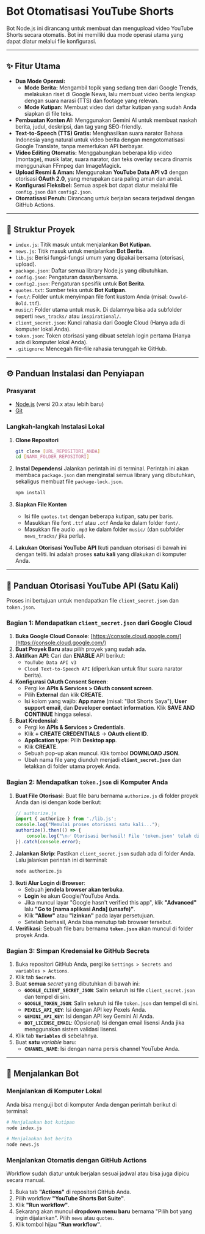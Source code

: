 # Bot Otomatisasi YouTube Shorts

Bot Node.js ini dirancang untuk membuat dan mengupload video YouTube Shorts secara otomatis. Bot ini memiliki dua mode operasi utama yang dapat diatur melalui file konfigurasi.

---

## ✨ Fitur Utama

-   **Dua Mode Operasi:**
    -   **Mode Berita:** Mengambil topik yang sedang tren dari Google Trends, melakukan riset di Google News, lalu membuat video berita lengkap dengan suara narasi (TTS) dan footage yang relevan.
    -   **Mode Kutipan:** Membuat video dari daftar kutipan yang sudah Anda siapkan di file teks.
-   **Pembuatan Konten AI:** Menggunakan Gemini AI untuk membuat naskah berita, judul, deskripsi, dan tag yang SEO-friendly.
-   **Text-to-Speech (TTS) Gratis:** Menghasilkan suara narator Bahasa Indonesia yang natural untuk video berita dengan mengotomatisasi Google Translate, tanpa memerlukan API berbayar.
-   **Video Editing Otomatis:** Menggabungkan beberapa klip video (montage), musik latar, suara narator, dan teks overlay secara dinamis menggunakan FFmpeg dan ImageMagick.
-   **Upload Resmi & Aman:** Menggunakan **YouTube Data API v3** dengan otorisasi **OAuth 2.0**, yang merupakan cara paling aman dan andal.
-   **Konfigurasi Fleksibel:** Semua aspek bot dapat diatur melalui file `config.json` dan `config2.json`.
-   **Otomatisasi Penuh:** Dirancang untuk berjalan secara terjadwal dengan GitHub Actions.

---

## 📂 Struktur Proyek

-   `index.js`: Titik masuk untuk menjalankan **Bot Kutipan**.
-   `news.js`: Titik masuk untuk menjalankan **Bot Berita**.
-   `lib.js`: Berisi fungsi-fungsi umum yang dipakai bersama (otorisasi, upload).
-   `package.json`: Daftar semua library Node.js yang dibutuhkan.
-   `config.json`: Pengaturan dasar/bersama.
-   `config2.json`: Pengaturan spesifik untuk **Bot Berita**.
-   `quotes.txt`: Sumber teks untuk **Bot Kutipan**.
-   `font/`: Folder untuk menyimpan file font kustom Anda (misal: `Oswald-Bold.ttf`).
-   `music/`: Folder utama untuk musik. Di dalamnya bisa ada subfolder seperti `news_tracks/` atau `inspirational/`.
-   `client_secret.json`: Kunci rahasia dari Google Cloud (Hanya ada di komputer lokal Anda).
-   `token.json`: Token otorisasi yang dibuat setelah login pertama (Hanya ada di komputer lokal Anda).
-   `.gitignore`: Mencegah file-file rahasia terunggah ke GitHub.

---

## ⚙️ Panduan Instalasi dan Penyiapan

### Prasyarat
-   [Node.js](https://nodejs.org/) (versi 20.x atau lebih baru)
-   [Git](https://git-scm.com/)

### Langkah-langkah Instalasi Lokal
1.  **Clone Repositori**
    ```bash
    git clone [URL_REPOSITORI_ANDA]
    cd [NAMA_FOLDER_REPOSITORI]
    ```
2.  **Instal Dependensi**
    Jalankan perintah ini di terminal. Perintah ini akan membaca `package.json` dan menginstal semua library yang dibutuhkan, sekaligus membuat file `package-lock.json`.
    ```bash
    npm install
    ```
3.  **Siapkan File Konten**
    -   Isi file `quotes.txt` dengan beberapa kutipan, satu per baris.
    -   Masukkan file font `.ttf` atau `.otf` Anda ke dalam folder `font/`.
    -   Masukkan file audio `.mp3` ke dalam folder `music/` (dan subfolder `news_tracks/` jika perlu).

4.  **Lakukan Otorisasi YouTube API**
    Ikuti panduan otorisasi di bawah ini dengan teliti. Ini adalah proses **satu kali** yang dilakukan di komputer Anda.

---

## 🔑 Panduan Otorisasi YouTube API (Satu Kali)

Proses ini bertujuan untuk mendapatkan file `client_secret.json` dan `token.json`.

### Bagian 1: Mendapatkan `client_secret.json` dari Google Cloud

1.  **Buka Google Cloud Console**: [https://console.cloud.google.com/](https://console.cloud.google.com/)
2.  **Buat Proyek Baru** atau pilih proyek yang sudah ada.
3.  **Aktifkan API**: Cari dan **ENABLE** API berikut:
    -   `YouTube Data API v3`
    -   `Cloud Text-to-Speech API` (diperlukan untuk fitur suara narator berita).
4.  **Konfigurasi OAuth Consent Screen**:
    -   Pergi ke **APIs & Services > OAuth consent screen**.
    -   Pilih **External** dan klik **CREATE**.
    -   Isi kolom yang wajib: **App name** (misal: "Bot Shorts Saya"), **User support email**, dan **Developer contact information**. Klik **SAVE AND CONTINUE** hingga selesai.
5.  **Buat Kredensial**:
    -   Pergi ke **APIs & Services > Credentials**.
    -   Klik **+ CREATE CREDENTIALS** -> **OAuth client ID**.
    -   **Application type**: Pilih **Desktop app**.
    -   Klik **CREATE**.
    -   Sebuah pop-up akan muncul. Klik tombol **DOWNLOAD JSON**.
    -   Ubah nama file yang diunduh menjadi **`client_secret.json`** dan letakkan di folder utama proyek Anda.

### Bagian 2: Mendapatkan `token.json` di Komputer Anda

1.  **Buat File Otorisasi**: Buat file baru bernama `authorize.js` di folder proyek Anda dan isi dengan kode berikut:
    ```javascript
    // authorize.js
    import { authorize } from './lib.js';
    console.log("Memulai proses otorisasi satu kali...");
    authorize().then(() => {
        console.log("\n✅ Otorisasi berhasil! File 'token.json' telah dibuat di folder Anda.");
    }).catch(console.error);
    ```
2.  **Jalankan Skrip**: Pastikan `client_secret.json` sudah ada di folder Anda. Lalu jalankan perintah ini di terminal:
    ```bash
    node authorize.js
    ```
3.  **Ikuti Alur Login di Browser**:
    -   Sebuah **jendela browser akan terbuka**.
    -   **Login** ke akun Google/YouTube Anda.
    -   Jika muncul layar "Google hasn't verified this app", klik **"Advanced"** lalu **"Go to [nama aplikasi Anda] (unsafe)"**.
    -   Klik **"Allow"** atau **"Izinkan"** pada layar persetujuan.
    -   Setelah berhasil, Anda bisa menutup tab browser tersebut.
4.  **Verifikasi**: Sebuah file baru bernama **`token.json`** akan muncul di folder proyek Anda.

### Bagian 3: Simpan Kredensial ke GitHub Secrets

1.  Buka repositori GitHub Anda, pergi ke `Settings > Secrets and variables > Actions`.
2.  Klik tab **`Secrets`**.
3.  Buat **semua** *secret* yang dibutuhkan di bawah ini:
    -   **`GOOGLE_CLIENT_SECRET_JSON`**: Salin seluruh isi file `client_secret.json` dan tempel di sini.
    -   **`GOOGLE_TOKEN_JSON`**: Salin seluruh isi file `token.json` dan tempel di sini.
    -   **`PEXELS_API_KEY`**: Isi dengan API key Pexels Anda.
    -   **`GEMINI_API_KEY`**: Isi dengan API key Gemini AI Anda.
    -   **`BOT_LICENSE_EMAIL`**: (Opsional) Isi dengan email lisensi Anda jika menggunakan sistem validasi lisensi.
4.  Klik tab **`Variables`** di sebelahnya.
5.  Buat **satu** *variable* baru:
    -   **`CHANNEL_NAME`**: Isi dengan nama persis channel YouTube Anda.

---

## 🚀 Menjalankan Bot

### Menjalankan di Komputer Lokal
Anda bisa menguji bot di komputer Anda dengan perintah berikut di terminal:
```bash
# Menjalankan bot kutipan
node index.js

# Menjalankan bot berita
node news.js
```

### Menjalankan Otomatis dengan GitHub Actions
Workflow sudah diatur untuk berjalan sesuai jadwal atau bisa juga dipicu secara manual.
1.  Buka tab **"Actions"** di repositori GitHub Anda.
2.  Pilih workflow **"YouTube Shorts Bot Suite"**.
3.  Klik **"Run workflow"**.
4.  Sekarang akan muncul **dropdown menu baru** bernama "Pilih bot yang ingin dijalankan". Pilih `news` atau `quotes`.
5.  Klik tombol hijau **"Run workflow"**.
